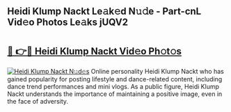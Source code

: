 ## Heidi Klump Nackt Le𝚊k𝚎d N𝚞𝚍e - Part-cnL Vid𝚎o Photos Le𝚊ks jUQV2

# <h2><a href="http://fb7iucg.evod.top/?m=Heidi+Klump+Nackt">🔗 👉🔴 Heidi Klump Nackt Vid𝚎o Ph𝚘t𝚘s</a></h2>

[![Heidi Klump Nackt N𝚞d𝚎s](https://i.imgur.com/8V9OHl7.gif)](http://fb7iucg.evod.top/?m=Heidi+Klump+Nackt)
Online personality Heidi Klump Nackt who has gained popularity for posting lifestyle and dance-related content, including dance trend performances and mini vlogs. As a public figure, Heidi Klump Nackt understands the importance of maintaining a positive image, even in the face of adversity. 
